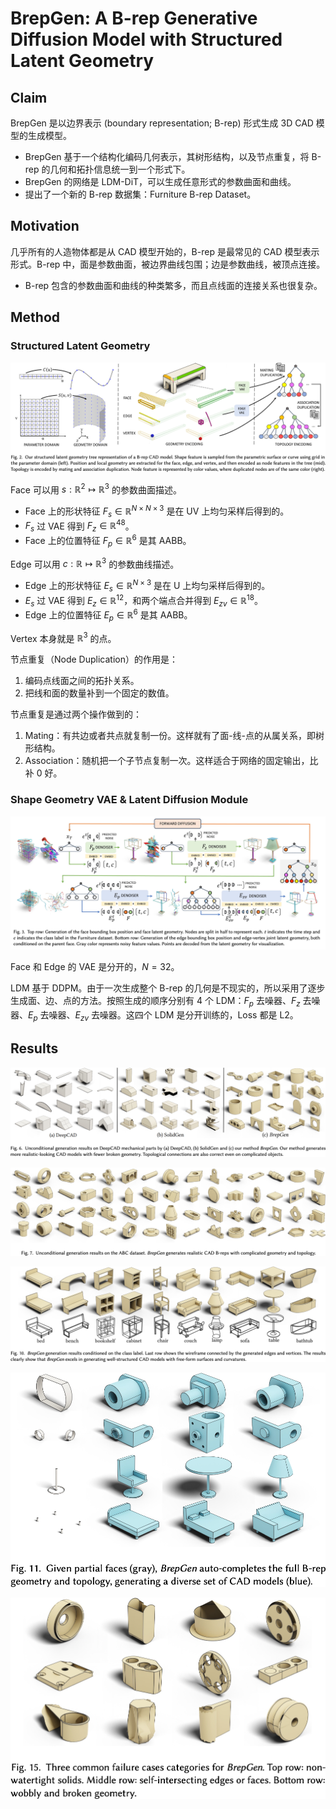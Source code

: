 # BrepGen: A B-rep Generative Diffusion Model with Structured Latent Geometry

## Claim

BrepGen 是以边界表示 (boundary representation; B-rep) 形式生成 3D CAD 模型的生成模型。

- BrepGen 基于一个结构化编码几何表示，其树形结构，以及节点重复，将 B-rep 的几何和拓扑信息统一到一个形式下。
- BrepGen 的网络是 LDM-DiT，可以生成任意形式的参数曲面和曲线。
- 提出了一个新的 B-rep 数据集：Furniture B-rep Dataset。

## Motivation

几乎所有的人造物体都是从 CAD 模型开始的，B-rep 是最常见的 CAD 模型表示形式。B-rep 中，面是参数曲面，被边界曲线包围；边是参数曲线，被顶点连接。

- B-rep 包含的参数曲面和曲线的种类繁多，而且点线面的连接关系也很复杂。

## Method

### Structured Latent Geometry

![](images/latent-hierarchical-tree.png)

Face 可以用 $s: \mathbb{R}^2 \mapsto \mathbb{R}^3$ 的参数曲面描述。
- Face 上的形状特征 $F_s \in \mathbb{R}^{N \times N \times 3}$ 是在 UV 上均匀采样后得到的。
- $F_s$ 过 VAE 得到 $F_z \in \mathbb{R}^{48}$。
- Face 上的位置特征 $F_p \in \mathbb{R}^{6}$ 是其 AABB。

Edge 可以用 $c: \mathbb{R} \mapsto \mathbb{R}^3$ 的参数曲线描述。
- Edge 上的形状特征 $E_s \in \mathbb{R}^{N \times 3}$ 是在 U 上均匀采样后得到的。
- $E_s$ 过 VAE 得到 $E_z \in \mathbb{R}^{12}$，和两个端点合并得到 $E_{zv} \in \mathbb{R}^{18}$。
- Edge 上的位置特征 $E_p \in \mathbb{R}^{6}$ 是其 AABB。

Vertex 本身就是 $\mathbb{R}^3$ 的点。

节点重复（Node Duplication）的作用是：
1. 编码点线面之间的拓扑关系。
2. 把线和面的数量补到一个固定的数值。

节点重复是通过两个操作做到的：
1. Mating：有共边或者共点就复制一份。这样就有了面-线-点的从属关系，即树形结构。
2. Association：随机把一个子节点复制一次。这样适合于网络的固定输出，比补 0 好。

### Shape Geometry VAE & Latent Diffusion Module

![](images/brepgen.png)

Face 和 Edge 的 VAE 是分开的，$N = 32$。

LDM 基于 DDPM。由于一次生成整个 B-rep 的几何是不现实的，所以采用了逐步生成面、边、点的方法。按照生成的顺序分别有 4 个 LDM：$F_p$ 去噪器、$F_z$ 去噪器、$E_p$ 去噪器、$E_{zv}$ 去噪器。这四个 LDM 是分开训练的，Loss 都是 L2。

## Results

![](images/brepgen-comparision.png)

![](images/brepgen-uncon-gen.png)

![](images/brepgen-con-gen.png)

![](images/brepgen-partial-gen.png)

![](images/brepgen-failure.png)
